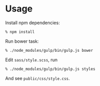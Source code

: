 # Usage

Install npm dependencies:

    % npm install

Run bower task:

    % ./node_modules/gulp/bin/gulp.js bower

Edit `sass/style.scss`, run

    % ./node_modules/gulp/bin/gulp.js styles

And see `public/css/style.css`.
